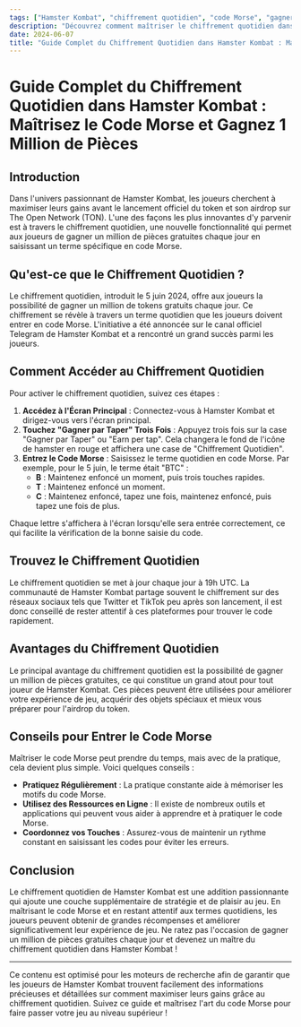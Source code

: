 ```yaml
---
tags: ["Hamster Kombat", "chiffrement quotidien", "code Morse", "gagner des pièces"]
description: "Découvrez comment maîtriser le chiffrement quotidien dans Hamster Kombat et gagner 1 million de pièces gratuites chaque jour en utilisant le code Morse."
date: 2024-06-07
title: "Guide Complet du Chiffrement Quotidien dans Hamster Kombat : Maîtrisez le Code Morse et Gagnez 1 Million de Pièces"
---
```


# Guide Complet du Chiffrement Quotidien dans Hamster Kombat : Maîtrisez le Code Morse et Gagnez 1 Million de Pièces

## Introduction
Dans l'univers passionnant de Hamster Kombat, les joueurs cherchent à maximiser leurs gains avant le lancement officiel du token et son airdrop sur The Open Network (TON). L'une des façons les plus innovantes d'y parvenir est à travers le chiffrement quotidien, une nouvelle fonctionnalité qui permet aux joueurs de gagner un million de pièces gratuites chaque jour en saisissant un terme spécifique en code Morse.

## Qu'est-ce que le Chiffrement Quotidien ?
Le chiffrement quotidien, introduit le 5 juin 2024, offre aux joueurs la possibilité de gagner un million de tokens gratuits chaque jour. Ce chiffrement se révèle à travers un terme quotidien que les joueurs doivent entrer en code Morse. L'initiative a été annoncée sur le canal officiel Telegram de Hamster Kombat et a rencontré un grand succès parmi les joueurs.

## Comment Accéder au Chiffrement Quotidien
Pour activer le chiffrement quotidien, suivez ces étapes :

1. **Accédez à l'Écran Principal** : Connectez-vous à Hamster Kombat et dirigez-vous vers l'écran principal.
2. **Touchez "Gagner par Taper" Trois Fois** : Appuyez trois fois sur la case "Gagner par Taper" ou "Earn per tap". Cela changera le fond de l'icône de hamster en rouge et affichera une case de "Chiffrement Quotidien".
3. **Entrez le Code Morse** : Saisissez le terme quotidien en code Morse. Par exemple, pour le 5 juin, le terme était "BTC" :
   - **B** : Maintenez enfoncé un moment, puis trois touches rapides.
   - **T** : Maintenez enfoncé un moment.
   - **C** : Maintenez enfoncé, tapez une fois, maintenez enfoncé, puis tapez une fois de plus.

Chaque lettre s'affichera à l'écran lorsqu'elle sera entrée correctement, ce qui facilite la vérification de la bonne saisie du code.

## Trouvez le Chiffrement Quotidien
Le chiffrement quotidien se met à jour chaque jour à 19h UTC. La communauté de Hamster Kombat partage souvent le chiffrement sur des réseaux sociaux tels que Twitter et TikTok peu après son lancement, il est donc conseillé de rester attentif à ces plateformes pour trouver le code rapidement.

## Avantages du Chiffrement Quotidien
Le principal avantage du chiffrement quotidien est la possibilité de gagner un million de pièces gratuites, ce qui constitue un grand atout pour tout joueur de Hamster Kombat. Ces pièces peuvent être utilisées pour améliorer votre expérience de jeu, acquérir des objets spéciaux et mieux vous préparer pour l'airdrop du token.

## Conseils pour Entrer le Code Morse
Maîtriser le code Morse peut prendre du temps, mais avec de la pratique, cela devient plus simple. Voici quelques conseils :
- **Pratiquez Régulièrement** : La pratique constante aide à mémoriser les motifs du code Morse.
- **Utilisez des Ressources en Ligne** : Il existe de nombreux outils et applications qui peuvent vous aider à apprendre et à pratiquer le code Morse.
- **Coordonnez vos Touches** : Assurez-vous de maintenir un rythme constant en saisissant les codes pour éviter les erreurs.

## Conclusion
Le chiffrement quotidien de Hamster Kombat est une addition passionnante qui ajoute une couche supplémentaire de stratégie et de plaisir au jeu. En maîtrisant le code Morse et en restant attentif aux termes quotidiens, les joueurs peuvent obtenir de grandes récompenses et améliorer significativement leur expérience de jeu. Ne ratez pas l'occasion de gagner un million de pièces gratuites chaque jour et devenez un maître du chiffrement quotidien dans Hamster Kombat !

---

Ce contenu est optimisé pour les moteurs de recherche afin de garantir que les joueurs de Hamster Kombat trouvent facilement des informations précieuses et détaillées sur comment maximiser leurs gains grâce au chiffrement quotidien. Suivez ce guide et maîtrisez l'art du code Morse pour faire passer votre jeu au niveau supérieur !